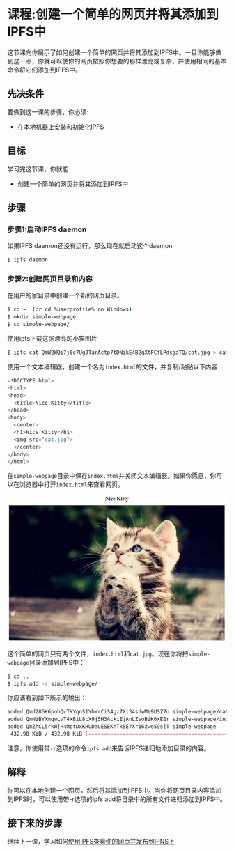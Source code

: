 # 课程:创建一个简单的网页并将其添加到IPFS中

这节课向你展示了如何创建一个简单的网页并将其添加到IPFS中。一旦你能够做到这一点，你就可以使你的网页按照你想要的那样漂亮或复杂，并使用相同的基本命令将它们添加到IPFS中。

## 先决条件

要做到这一课的步骤，你必须:

* 在本地机器上安装和初始化IPFS

## 目标

学习完这节课，你就能

* 创建一个简单的网页并将其添加到IPFS中

## 步骤

### 步骤1:启动IPFS daemon

如果IPFS daemon还没有运行，那么现在就启动这个daemon

```bash
$ ipfs daemon
```

### 步骤2:创建网页目录和内容

在用户的家目录中创建一个新的网页目录。

```bash
$ cd ~  (or cd %userprofile% on Windows)
$ mkdir simple-webpage
$ cd simple-webpage/
```

使用ipfs下载这张漂亮的小猫图片

```bash
$ ipfs cat QmW2WQi7j6c7UgJTarActp7tDNikE4B2qXtFCfLPdsgaTQ/cat.jpg > cat.jpg
```

使用一个文本编辑器，创建一个名为`index.html`的文件，并复制/粘贴以下内容

```bash
<!DOCTYPE html>
<html>
<head>
  <title>Nice Kitty</title>
</head>
<body>
  <center>
  <h1>Nice Kitty</h1>
  <img src="cat.jpg">
  </center>
</body>
</html>
```

在`simple-webpage`目录中保存`index.html`并关闭文本编辑器。如果你愿意，你可以在浏览器中打开`index.html`来查看网页。

![](../.gitbook/assets/webpage4.png)

这个简单的网页只有两个文件，`index.html`和`cat.jpg`。现在你将把`simple-webpage`目录添加到IPFS中：

```bash
$ cd ..
$ ipfs add -r simple-webpage/
```

你应该看到如下所示的输出：

```bash
added Qmd286K6pohQcTKYqnS1YhWrCiS4gz7Xi34sdwMe9USZ7u simple-webpage/cat.jpg
added QmNiBYXmgwLvT4xBiL8cX9j5H3AckiEjAnLZsoBiK6xEEr simple-webpage/index.html
added QmZhCL5rkWjH4MotDxKHUDaUESEKhTxSE7Xr16zwe59sjT simple-webpage
 432.98 KiB / 432.98 KiB [=============================================] 100.00%
```

注意，你使用带`-r`选项的命令`ipfs add`来告诉IPFS递归地添加目录的内容。

## 解释

你可以在本地创建一个网页，然后将其添加到IPFS中。当你将网页目录内容添加到IPFS时，可以使用带-r选项的ipfs add将目录中的所有文件递归添加到IPFS中。

## 接下来的步骤

继续下一课，学习如何[使用IPFS查看你的网页并发布到IPNS上](view-and-publish.md)

